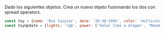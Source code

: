 Dado los siguientes objetos. Crea un nuevo objeto fusionando los dos con spread operators.
```js
const toy = {name: 'Bus laiyiar', date: '20-30-1995', color: 'multicolor'};
const toyUpdate = {lights: 'rgb', power: ['Volar like a dragon', 'MoonWalk']}
```
